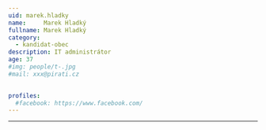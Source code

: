 ```yaml
---
uid: marek.hladky
name:     Marek Hladký
fullname: Marek Hladký
category:
  - kandidat-obec
description: IT administrátor
age: 37
#img: people/t-.jpg
#mail: xxx@pirati.cz

 
profiles:
  #facebook: https://www.facebook.com/
---
```


---